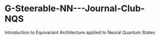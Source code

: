 # G-Steerable-NN---Journal-Club-NQS
Introduction to Equivariant Architecture applied to Neural Quantum States
